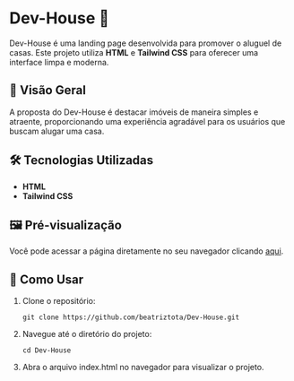 # Dev-House 🏡

Dev-House é uma landing page desenvolvida para promover o aluguel de casas. Este projeto utiliza **HTML** e **Tailwind CSS** para oferecer uma interface limpa e moderna.

## 🌟 Visão Geral

A proposta do Dev-House é destacar imóveis de maneira simples e atraente, proporcionando uma experiência agradável para os usuários que buscam alugar uma casa.

## 🛠 Tecnologias Utilizadas

- **HTML**
- **Tailwind CSS**

## 🖼 Pré-visualização

Você pode acessar a página diretamente no seu navegador clicando [aqui](#).

## 🚀 Como Usar

1. Clone o repositório:
   ```
   git clone https://github.com/beatriztota/Dev-House.git

2. Navegue até o diretório do projeto:
   ```
   cd Dev-House
   
3. Abra o arquivo index.html no navegador para visualizar o projeto.
